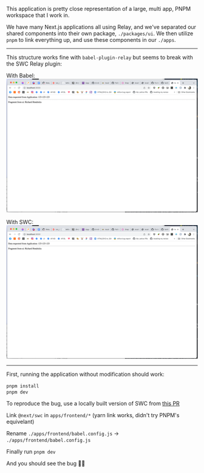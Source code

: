 This application is pretty close representation of a large, multi app, PNPM workspace that I work in.

We have many Next.js applications all using Relay, and we've separated our shared components into their own package, `./packages/ui`. We then utilize `pnpm` to link everything up, and use these components in our `./apps`.

---

This structure works fine with `babel-plugin-relay` but seems to break with the SWC Relay plugin:

With Babel:
![preview](https://github.com/hanford/relay-swc-monorepo/blob/master/babel.png)

With SWC:
![preview](https://github.com/hanford/relay-swc-monorepo/blob/master/babel.png)

---

First, running the application without modification should work:

```
pnpm install
pnpm dev
```

To reproduce the bug, use a locally built version of SWC from [this PR](https://github.com/vercel/next.js/pull/33240#issuecomment-1021244329)

Link `@next/swc` in `apps/frontend/*` (yarn link works, didn't try PNPM's equivelant)

Rename `./apps/frontend/babel.config.js` -> `./apps/frontend/babel.config.js`

Finally run `pnpm dev`

And you should see the bug 🙇‍♂️
